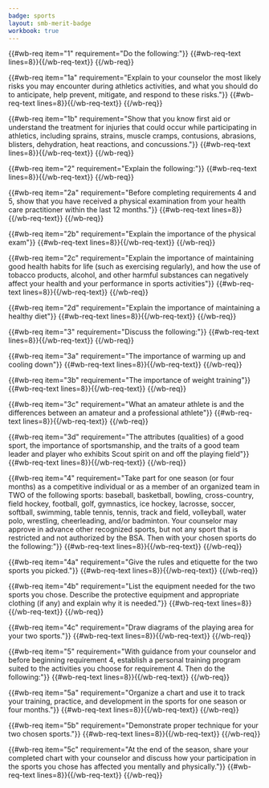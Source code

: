 ```yaml
---
badge: sports
layout: smb-merit-badge
workbook: true
---
```



{{#wb-req item="1" requirement="Do the following:"}}
{{#wb-req-text lines=8}}{{/wb-req-text}}
{{/wb-req}}

{{#wb-req item="1a" requirement="Explain to your counselor the most likely risks you may encounter during athletics activities, and what you should do to anticipate, help prevent, mitigate, and respond to these risks."}}
{{#wb-req-text lines=8}}{{/wb-req-text}}
{{/wb-req}}

{{#wb-req item="1b" requirement="Show that you know first aid or understand the treatment for injuries that could occur while participating in athletics, including sprains, strains, muscle cramps, contusions, abrasions, blisters, dehydration, heat reactions, and concussions."}}
{{#wb-req-text lines=8}}{{/wb-req-text}}
{{/wb-req}}

{{#wb-req item="2" requirement="Explain the following:"}}
{{#wb-req-text lines=8}}{{/wb-req-text}}
{{/wb-req}}

{{#wb-req item="2a" requirement="Before completing requirements 4 and 5, show that you have received a physical examination from your health care practitioner within the last 12 months."}}
{{#wb-req-text lines=8}}{{/wb-req-text}}
{{/wb-req}}

{{#wb-req item="2b" requirement="Explain the importance of the physical exam"}}
{{#wb-req-text lines=8}}{{/wb-req-text}}
{{/wb-req}}

{{#wb-req item="2c" requirement="Explain the importance of maintaining good health habits for life (such as exercising regularly), and how the use of tobacco products, alcohol, and other harmful substances can negatively affect your health and your performance in sports activities"}}
{{#wb-req-text lines=8}}{{/wb-req-text}}
{{/wb-req}}

{{#wb-req item="2d" requirement="Explain the importance of maintaining a healthy diet"}}
{{#wb-req-text lines=8}}{{/wb-req-text}}
{{/wb-req}}

{{#wb-req item="3" requirement="Discuss the following:"}}
{{#wb-req-text lines=8}}{{/wb-req-text}}
{{/wb-req}}

{{#wb-req item="3a" requirement="The importance of warming up and cooling down"}}
{{#wb-req-text lines=8}}{{/wb-req-text}}
{{/wb-req}}

{{#wb-req item="3b" requirement="The importance of weight training"}}
{{#wb-req-text lines=8}}{{/wb-req-text}}
{{/wb-req}}

{{#wb-req item="3c" requirement="What an amateur athlete is and the differences between an amateur and a professional athlete"}}
{{#wb-req-text lines=8}}{{/wb-req-text}}
{{/wb-req}}

{{#wb-req item="3d" requirement="The attributes (qualities) of a good sport, the importance of sportsmanship, and the traits of a good team leader and player who exhibits Scout spirit on and off the playing field"}}
{{#wb-req-text lines=8}}{{/wb-req-text}}
{{/wb-req}}

{{#wb-req item="4" requirement="Take part for one season (or four months) as a competitive individual or as a member of an organized team in TWO of the following sports: baseball, basketball, bowling, cross-country, field hockey, football, golf, gymnastics, ice hockey, lacrosse, soccer, softball, swimming, table tennis, tennis, track and field, volleyball, water polo, wrestling, cheerleading, and/or badminton. Your counselor may approve in advance other recognized sports, but not any sport that is restricted and not authorized by the BSA. Then with your chosen sports do the following:"}}
{{#wb-req-text lines=8}}{{/wb-req-text}}
{{/wb-req}}

{{#wb-req item="4a" requirement="Give the rules and etiquette for the two sports you picked."}}
{{#wb-req-text lines=8}}{{/wb-req-text}}
{{/wb-req}}

{{#wb-req item="4b" requirement="List the equipment needed for the two sports you chose. Describe the protective equipment and appropriate clothing (if any) and explain why it is needed."}}
{{#wb-req-text lines=8}}{{/wb-req-text}}
{{/wb-req}}

{{#wb-req item="4c" requirement="Draw diagrams of the playing area for your two sports."}}
{{#wb-req-text lines=8}}{{/wb-req-text}}
{{/wb-req}}

{{#wb-req item="5" requirement="With guidance from your counselor and before beginning requirement 4, establish a personal training program suited to the activities you choose for requirement 4. Then do the following:"}}
{{#wb-req-text lines=8}}{{/wb-req-text}}
{{/wb-req}}

{{#wb-req item="5a" requirement="Organize a chart and use it to track your training, practice, and development in the sports for one season or four months."}}
{{#wb-req-text lines=8}}{{/wb-req-text}}
{{/wb-req}}

{{#wb-req item="5b" requirement="Demonstrate proper technique for your two chosen sports."}}
{{#wb-req-text lines=8}}{{/wb-req-text}}
{{/wb-req}}

{{#wb-req item="5c" requirement="At the end of the season, share your completed chart with your counselor and discuss how your participation in the sports you chose has affected you mentally and physically."}}
{{#wb-req-text lines=8}}{{/wb-req-text}}
{{/wb-req}}

